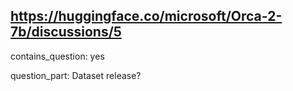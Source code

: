 ## https://huggingface.co/microsoft/Orca-2-7b/discussions/5

contains_question: yes

question_part: Dataset release?